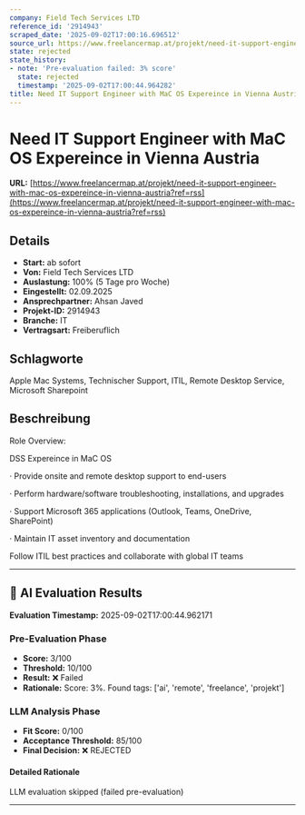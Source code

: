 ```yaml
---
company: Field Tech Services LTD
reference_id: '2914943'
scraped_date: '2025-09-02T17:00:16.696512'
source_url: https://www.freelancermap.at/projekt/need-it-support-engineer-with-mac-os-expereince-in-vienna-austria?ref=rss
state: rejected
state_history:
- note: 'Pre-evaluation failed: 3% score'
  state: rejected
  timestamp: '2025-09-02T17:00:44.964282'
title: Need IT Support Engineer with MaC OS Expereince in Vienna Austria
---
```



# Need IT Support Engineer with MaC OS Expereince in Vienna Austria
**URL:** [https://www.freelancermap.at/projekt/need-it-support-engineer-with-mac-os-expereince-in-vienna-austria?ref=rss](https://www.freelancermap.at/projekt/need-it-support-engineer-with-mac-os-expereince-in-vienna-austria?ref=rss)
## Details
- **Start:** ab sofort
- **Von:** Field Tech Services LTD
- **Auslastung:** 100% (5 Tage pro Woche)
- **Eingestellt:** 02.09.2025
- **Ansprechpartner:** Ahsan Javed
- **Projekt-ID:** 2914943
- **Branche:** IT
- **Vertragsart:** Freiberuflich

## Schlagworte
Apple Mac Systems, Technischer Support, ITIL, Remote Desktop Service, Microsoft Sharepoint

## Beschreibung
Role Overview:

DSS Expereince in MaC OS

· Provide onsite and remote desktop support to end-users

· Perform hardware/software troubleshooting, installations, and upgrades

· Support Microsoft 365 applications (Outlook, Teams, OneDrive, SharePoint)

· Maintain IT asset inventory and documentation

Follow ITIL best practices and collaborate with global IT teams

---

## 🤖 AI Evaluation Results

**Evaluation Timestamp:** 2025-09-02T17:00:44.962171

### Pre-Evaluation Phase
- **Score:** 3/100
- **Threshold:** 10/100
- **Result:** ❌ Failed
- **Rationale:** Score: 3%. Found tags: ['ai', 'remote', 'freelance', 'projekt']

### LLM Analysis Phase
- **Fit Score:** 0/100
- **Acceptance Threshold:** 85/100
- **Final Decision:** ❌ REJECTED

#### Detailed Rationale
LLM evaluation skipped (failed pre-evaluation)

---
